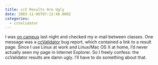 ```yaml
---
title: ccV Results Are Ugly
date: 2003-11-06T07:13:48.000Z
categories:
  - ccValidator
---
```

I was [on campus][1]  last night and checked my e-mail between classes. One message was a [ccValidator][2]  bug report, which contained a link to a result page. Since I use Linux at work and Linux/Mac OS X at home, I’d never actually seen my page in Internet Explorer. So I freely confess: the ccValidator results are damn ugly. I’ll have to do something about that.

 [1]: http://www.ipfw.edu
 [2]: http://www.yergler.net/projects/ccvalidator

